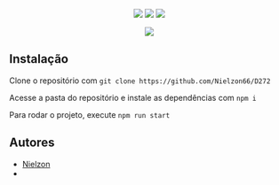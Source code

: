 <p align="center">
  <a href="#"><img src="https://img.shields.io/badge/typescript-%23007ACC.svg?style=for-the-badge&logo=typescript&logoColor=white"></a>
  <a href="#"><img src="https://img.shields.io/badge/react-%2320232a.svg?style=for-the-badge&logo=react&logoColor=%2361DAFB"></a>
  <a href="#"><img src="https://img.shields.io/badge/css3-%231572B6.svg?style=for-the-badge&logo=css3&logoColor=white"></a>
</p>

<p align="center">
  <img src="https://user-images.githubusercontent.com/55723423/225168342-c7a69bdd-e3f7-4552-a259-b0dce0d07292.png">
</p>

## Instalação

Clone o repositório com ```git clone https://github.com/Nielzon66/D272```

Acesse a pasta do repositório e instale as dependências com ```npm i```

Para rodar o projeto, execute ```npm run start```

## Autores

- [Nielzon](https://www.github.com/Nielzon66)
- 

